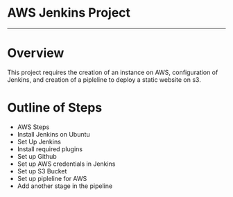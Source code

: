 # AWS Jenkins Project

___

# Overview

This project requires the creation of an instance on AWS, configuration of Jenkins,
and creation of a pipleline to deploy a static website on s3.


# Outline of Steps

* AWS Steps
* Install Jenkins on Ubuntu 
* Set Up Jenkins 
* Install required plugins 
* Set up Github
* Set up AWS credentials in Jenkins
* Set up S3 Bucket
* Set up pipleline for AWS
* Add another stage in the pipeline

